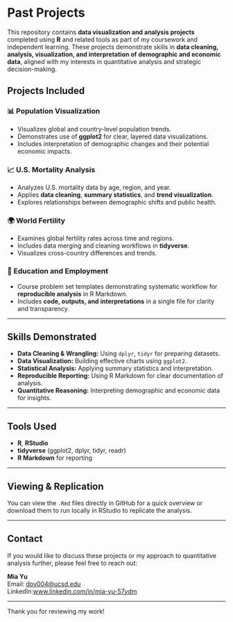 # Past Projects

This repository contains **data visualization and analysis projects** completed using **R** and related tools as part of my coursework and independent learning. These projects demonstrate skills in **data cleaning, analysis, visualization, and interpretation of demographic and economic data**, aligned with my interests in quantitative analysis and strategic decision-making.

## Projects Included

### 📊 Population Visualization
- Visualizes global and country-level population trends.
- Demonstrates use of **ggplot2** for clear, layered data visualizations.
- Includes interpretation of demographic changes and their potential economic impacts.

### 📈 U.S. Mortality Analysis
- Analyzes U.S. mortality data by age, region, and year.
- Applies **data cleaning**, **summary statistics**, and **trend visualization**.
- Explores relationships between demographic shifts and public health.

### 🌍 World Fertility
- Examines global fertility rates across time and regions.
- Includes data merging and cleaning workflows in **tidyverse**.
- Visualizes cross-country differences and trends.

### 📝 Education and Employment
- Course problem set templates demonstrating systematic workflow for **reproducible analysis** in R Markdown.
- Includes **code, outputs, and interpretations** in a single file for clarity and transparency.

---

## Skills Demonstrated
- **Data Cleaning & Wrangling:** Using `dplyr`, `tidyr` for preparing datasets.
- **Data Visualization:** Building effective charts using `ggplot2`.
- **Statistical Analysis:** Applying summary statistics and interpretation.
- **Reproducible Reporting:** Using R Markdown for clear documentation of analysis.
- **Quantitative Reasoning:** Interpreting demographic and economic data for insights.

---

## Tools Used
- **R**, **RStudio**
- **tidyverse** (ggplot2, dplyr, tidyr, readr)
- **R Markdown** for reporting

---

## Viewing & Replication
You can view the `.Rmd` files directly in GitHub for a quick overview or download them to run locally in RStudio to replicate the analysis.

---

## Contact
If you would like to discuss these projects or my approach to quantitative analysis further, please feel free to reach out:

**Mia Yu**  
Email: doy004@ucsd.edu  
LinkedIn:www.linkedin.com/in/mia-yu-57ydm

---

Thank you for reviewing my work!

